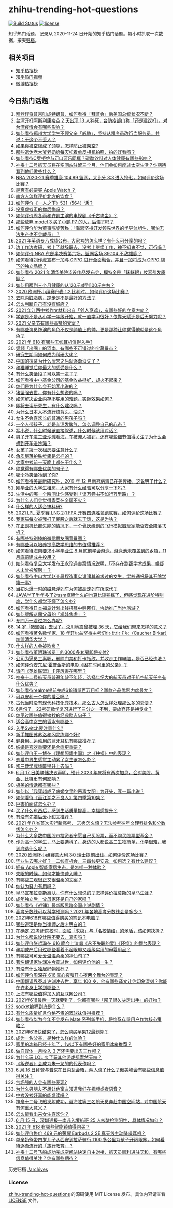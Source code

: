# zhihu-trending-hot-questions

[![Build Status](https://github.com/justjavac/zhihu-trending-hot-questions/workflows/ci/badge.svg?branch=master)](https://github.com/justjavac/zhihu-trending-hot-questions/actions)
[![license](https://img.shields.io/github/license/justjavac/zhihu-trending-hot-questions)](https://github.com/justjavac/zhihu-trending-hot-questions/blob/master/LICENSE)

知乎热门话题，记录从 2020-11-24 日开始的知乎热门话题。每小时抓取一次数据，按天[归档](./archives)。

## 相关项目

- [知乎热搜榜](https://github.com/justjavac/zhihu-trending-top-search)
- [知乎热门视频](https://github.com/justjavac/zhihu-trending-hot-video)
- [微博热搜榜](https://github.com/justjavac/weibo-trending-hot-search)

## 今日热门话题

<!-- BEGIN -->
<!-- 最后更新时间 Fri Jun 18 2021 14:02:19 GMT+0800 (China Standard Time) -->

1. [拜登误将普京叫成特朗普，如何看待「拜普会」后美国总统状况不断？](https://www.zhihu.com/question/465544690)
2. [台湾开打阿斯利康疫苗 2 天出现 13
   人猝死，台防疫部门称「还是建议打」，对台湾疫情会有哪些影响？](https://www.zhihu.com/question/465590341)
3. [如何看待郑州大学学生不顾父亲「威胁」，坚持从程序员改行当服务员，并说：干这个不丢人？](https://www.zhihu.com/question/465534726)
4. [如果你被空降成了领导，怎样防止被架空?](https://www.zhihu.com/question/58585512)
5. [那些退休老大爷老奶奶每天扛着单反相机拍照，拍的好看吗？](https://www.zhihu.com/question/427864597)
6. [如何看待C罗拒绝与可口可乐同框？碳酸饮料对人体健康有哪些影响？](https://www.zhihu.com/question/465111118)
7. [神舟十二号航天员将在空间站驻留三个月，他们会如何度过太空生活？你期待看到他们做些什么？](https://www.zhihu.com/question/465630783)
8. [NBA 2020-21 赛季雄鹿 104:89 篮网，大比分 3:3
   进入抢七，如何评价这场比赛？](https://www.zhihu.com/question/464392757)
9. [是否有必要买 Apple Watch ？](https://www.zhihu.com/question/63276434)
10. [南方人怎样评价北方的饮食？](https://www.zhihu.com/question/31894251)
11. [如何评价《一人之下》531（564）话？](https://www.zhihu.com/question/465615075)
12. [投资虚拟币的你后悔吗？](https://www.zhihu.com/question/464689987)
13. [如何评价周冬雨和许凯主演的电视剧《千古玦尘》？](https://www.zhihu.com/question/453181062)
14. [那些放弃 model 3 买了小鹏 P7 的人，后悔了吗？](https://www.zhihu.com/question/465497314)
15. [如何评价华为董事陈黎芳称：「海思坚持开发领先世界的半导体组件，哪怕无法生产也不会裁员」？](https://www.zhihu.com/question/464967844)
16. [2021 年英语专八成绩公布，大家考的怎么样？有什么可分享的吗？](https://www.zhihu.com/question/465569085)
17. [边工作边考研，考上了就辞职去，没考上继续工作，神不知鬼不觉，可行吗？](https://www.zhihu.com/question/324039053)
18. [如何评价 NBA 东部半决赛第六场，篮网客场 89:104
    不敌雄鹿？](https://www.zhihu.com/question/465712100)
19. [如何看待刘作虎宣布一加与 OPPO 进行全面融合，并且一加将成为 OPPO
    旗下的独立品牌？](https://www.zhihu.com/question/465399919)
20. [如何看待 2021
    年清华美院毕设作品发布会，模特全是「眯眯眼」妆容引发质疑？](https://www.zhihu.com/question/464319655)
21. [如何用两到三个月健康的从120斤减到100斤左右？](https://www.zhihu.com/question/37300935)
22. [2020 欧洲杯小组赛丹麦 1:2 比利时，如何评价这场比赛？](https://www.zhihu.com/question/465652857)
23. [去除内脏脂肪，跑步是不是最好的方法？](https://www.zhihu.com/question/427095682)
24. [怎么判断自己有没有城府？](https://www.zhihu.com/question/275606514)
25. [2021
    年江西中考作文材料出自「邻人烹鸡」，有哪些好的立意方向？](https://www.zhihu.com/question/465506330)
26. [学霸是不是从小学一年级开始，就一直学习很好？依靠天赋还是后天努力呢？](https://www.zhihu.com/question/463736962)
27. [2021 父亲节有哪些高赞的文案？](https://www.zhihu.com/question/465116511)
28. [有哪些演员饰演的角色不仅是颜值上的帅，更是那种让你觉得他就是这个角色？](https://www.zhihu.com/question/464498742)
29. [2021 年 618 有哪些无线耳机值得入手?](https://www.zhihu.com/question/461748394)
30. [频频「出圈」的河南，有哪些不可错过的宝藏景点？](https://www.zhihu.com/question/465291795)
31. [研究生期间如何成为科研大佬？](https://www.zhihu.com/question/458196603)
32. [中国的抹茶为什么唐宋之后就逐渐消失了？](https://www.zhihu.com/question/22132630)
33. [和猫睡觉后你最大的感受是什么？](https://www.zhihu.com/question/450683482)
34. [有什么笑话段子可以笑一辈子？](https://www.zhihu.com/question/323762280)
35. [如何看待中小基金公司的基金收益挺好，却火不起来？](https://www.zhihu.com/question/465568314)
36. [你们是为什么会开始写小说的？](https://www.zhihu.com/question/461225225)
37. [猪坚强去世，你有什么想说的吗？](https://www.zhihu.com/question/465475186)
38. [如何解决企业内存不够用的难题，实际效果如何？](https://www.zhihu.com/question/465589982)
39. [即将去读研究生，有什么建议吗？](https://www.zhihu.com/question/455377407)
40. [为什么日本人不流行梳背头、油头?](https://www.zhihu.com/question/335817516)
41. [女生不会喜欢长的普通的男孩子吗？](https://www.zhihu.com/question/463537285)
42. [一个人带孩子，老是奔溃发脾气，怎么调整自己的心态？](https://www.zhihu.com/question/457043331)
43. [写小说，什么时候该直接叙述，什么时候该用对话？](https://www.zhihu.com/question/465244241)
44. [男子开车进三亚沙滩看海，车被淹人被罚，还有哪些细节值得关注？为什么会想到开车进沙滩？](https://www.zhihu.com/question/465091122)
45. [女孩子第一次租房要注意什么？](https://www.zhihu.com/question/351676137)
46. [角质层薄护肤步骤是怎样的？](https://www.zhihu.com/question/463821732)
47. [大家中考前一天晚上都在干什么？](https://www.zhihu.com/question/461884379)
48. [你觉得有哪些优美的句子？](https://www.zhihu.com/question/462673453)
49. [哪个冷笑话冷到了你?](https://www.zhihu.com/question/357448204)
50. [如何看待美最新研究称，2019 年 12
    月新冠病毒已在美传播，这说明了什么？](https://www.zhihu.com/question/465273612)
51. [刚毕业的大学生租房，大家有什么经验可以分享一下吗？](https://www.zhihu.com/question/398429576)
52. [生活中的哪一个瞬间让你感受到「读万卷书不如行万里路」？](https://www.zhihu.com/question/465112962)
53. [为什么人们会觉得粤菜在全国不火？](https://www.zhihu.com/question/420721242)
54. [什么样的人适合搞科研?](https://www.zhihu.com/question/25009199)
55. [2021 LPL 夏季赛 LNG 2:1 FPX
    开赛四连胜领跑联赛，如何评价这场比赛？](https://www.zhihu.com/question/465588866)
56. [我家猫每次被我打了屁股之后就去干饭，这是为啥？](https://www.zhihu.com/question/465059360)
57. [在正副机长都失能的情况下，一个骨灰级别的飞行模拟器玩家能否安全降落飞机？](https://www.zhihu.com/question/412412871)
58. [有哪些特别棒的微信朋友圈背景图？](https://www.zhihu.com/question/337853063)
59. [有哪些可以培养提高数学思维的书值得推荐？](https://www.zhihu.com/question/24335675)
60. [如何看待海南要求小学毕业生 8 月底前学会游泳，游泳池未覆盖到的乡镇，11
    月底前建成并投用？](https://www.zhihu.com/question/465307248)
61. [如何看待复旦大学发布王永珍遇害案情况说明，「不存在剽窃学术成果，嫌疑人未曾被解聘」？](https://www.zhihu.com/question/465629537)
62. [如何看待中山大学赵某晨捏造事实诽谤其追求过的女生，学校通报将其开除学籍一事?](https://www.zhihu.com/question/465597176)
63. [当初火爆一时的磁悬浮列车为何被高速列车所取代？](https://www.zhihu.com/question/352230599)
64. [JAVA学了半年多了对ssm框架什么的也算比较熟练了，但感觉现在进阶特别难，学什么都学不懂了怎么办?](https://www.zhihu.com/question/461178270)
65. [如何看待日本福岛计划出钱招募中韩网红，协助推广当地旅游？](https://www.zhihu.com/question/465371058)
66. [如何缓解这届父母的「鸡娃焦虑」？](https://www.zhihu.com/question/451871565)
67. [专四万一没过怎么办呢?](https://www.zhihu.com/question/23421251)
68. [14 岁「猪坚强」去世了，汶川地震曾被埋 36
    天，它给我们带来怎样的意义？](https://www.zhihu.com/question/465481304)
69. [如何看待著名数学家、18 年菲尔兹奖得主考切尔·比尔卡尔（Caucher
    Birkar）加盟清华大学？](https://www.zhihu.com/question/464844610)
70. [什么样的人会被欺负？](https://www.zhihu.com/question/460063819)
71. [如何看待董明珠送员工的3000多套房即将交付?](https://www.zhihu.com/question/465190639)
72. [公司为逼员工离职，删除门禁和打卡指纹，并收走工作电脑，是否已经违法？](https://www.zhihu.com/question/458446577)
73. [如何评价安东尼·霍普金斯的电影《困在时间里的父亲》？](https://www.zhihu.com/question/425954426)
74. [请问《英雄联盟》卡莎厉害在哪里？](https://www.zhihu.com/question/464172547)
75. [神舟十二号航天员普遍年龄不年轻，选择年纪大的航天员对于航空航天任务有什么优势？](https://www.zhihu.com/question/465284337)
76. [如何看待realme提前完成618销量百万目标？哪款产品优惠力度最大？](https://www.zhihu.com/question/465333482)
77. [可以安利一个你的爱豆吗？](https://www.zhihu.com/question/464244516)
78. [古代当时没有现代科技化粪技术，那么古人怎么样处理那么多的粪便？](https://www.zhihu.com/question/464580573)
79. [6月份了，22考研数学复习进行了三分之一不到，要放弃还是换专业？](https://www.zhihu.com/question/464449112)
80. [你见过哪些值得摘抄的经典励志句子？](https://www.zhihu.com/question/447620837)
81. [适合高中女生的香水有哪些？](https://www.zhihu.com/question/23137951)
82. [入手Switch要注意什么?](https://www.zhihu.com/question/316296166)
83. [新手推图苏苏洛和闪灵练哪个好?](https://www.zhihu.com/question/464295008)
84. [健身用、运动用的蓝牙耳机有哪些推荐？](https://www.zhihu.com/question/43456110)
85. [结婚是喜欢重要还是合适更重要？](https://www.zhihu.com/question/418802722)
86. [如何评价王一博在《理想照耀中国》之《抉择》中的表现？](https://www.zhihu.com/question/465621952)
87. [恋爱中男生感觉主动累了女生该怎么办？](https://www.zhihu.com/question/330148026)
88. [初三数学成绩能提升上去吗？](https://www.zhihu.com/question/350482902)
89. [6 月 17 日美联储决议声明，预计 2023
    年底将有两次加息，会对美股、黄金、比特币有何影响？](https://www.zhihu.com/question/465456246)
90. [极美的情话都有哪些？](https://www.zhihu.com/question/462730865)
91. [如何以「我穿越成了病娇文里的恶毒女配」为开头，写一篇小说？](https://www.zhihu.com/question/463353580)
92. [如何看待《画江湖之不良人》第四季第10集？](https://www.zhihu.com/question/464286335)
93. [巨害怕面试怎么办？](https://www.zhihu.com/question/451100355)
94. [买了什么东西后，感到生活质量提高，幸福感提升？](https://www.zhihu.com/question/26190592)
95. [有没有先婚后爱小甜文推荐？](https://www.zhihu.com/question/458377910)
96. [2021 年八省首次实行新高考，
    志愿怎么填？无法参考往年文理科排名和分数线怎么办？](https://www.zhihu.com/question/460011388)
97. [为什么大多数中国股市投资者宁愿自己买股票，而不购买股票型基金？](https://www.zhihu.com/question/32166514)
98. [作为高一的学生，马上要选科了，身边的人都说高二生物简单，化学很难，我到底选什么呢？](https://www.zhihu.com/question/465012259)
99. [2020 欧洲杯小组赛意大利 3:0
    瑞士提前出线，如何评价这场比赛？](https://www.zhihu.com/question/465457313)
100. [毕业生去哪才好？一二线有机会，三四线更安逸，如何选？有什么建议？](https://www.zhihu.com/question/465351556)
101. [拥有 Apple 智能家居生态，是怎样一种体验？](https://www.zhihu.com/question/462758380)
102. [失眠的时候，如何才能快速入睡？](https://www.zhihu.com/question/269430375)
103. [有哪些三观很正又很温柔的文案？](https://www.zhihu.com/question/458254625)
104. [你认为努力有用吗？](https://www.zhihu.com/question/461687086)
105. [皇马宣布拉莫斯离队，你有什么想说的？怎样评价拉莫斯的皇马生涯？](https://www.zhihu.com/question/465466090)
106. [成年独立后，父母家还是自己的家吗？](https://www.zhihu.com/question/465591269)
107. [如何看待《战锤》最新版黑暗帝国小说剧情？](https://www.zhihu.com/question/462535625)
108. [高考分数线可以科学预测吗？2021 年各地高考分数线会是多少？](https://www.zhihu.com/question/463915101)
109. [2021年618有哪些值得购买的笔记本电脑？](https://www.zhihu.com/question/456023623)
110. [哪些道理是你当律师之后才明白的？](https://www.zhihu.com/question/437922823)
111. [在确定
     22考研院校时，面临「求稳」与「名校情结」的矛盾，该如何抉择？](https://www.zhihu.com/question/465528736)
112. [为什么都说设计院不要去，真实吗？](https://www.zhihu.com/question/401676772)
113. [如何评价张哲瀚在 616
     晚会上演唱《永不失联的爱》《环绕》的舞台表现？](https://www.zhihu.com/question/465329816)
114. [孕期或产后用过哪些看着不起眼却又超级实用的母婴用品？](https://www.zhihu.com/question/459164183)
115. [有哪些可可爱爱温温柔柔的神仙句子?](https://www.zhihu.com/question/452825395)
116. [著名翻译家许渊冲今晨过世，如何评价他的一生？](https://www.zhihu.com/question/465500510)
117. [有没有什么独居好物推荐？](https://www.zhihu.com/question/445534686)
118. [如何评价周深在 616 真心夜和开心夜两个舞台的表现？](https://www.zhihu.com/question/465424626)
119. [中国翻译界泰斗许渊冲去世，享年 100
     岁，他有哪些译文让你印象深刻？你能在许老身上学到哪些？](https://www.zhihu.com/question/465502478)
120. [上海有哪些值得加入的互联网公司？](https://www.zhihu.com/question/19596230)
121. [2021年618最后一天就要到了，你都有哪些「囤了很久决定出手」的好物？](https://www.zhihu.com/question/465446335)
122. [socket编程到底是什么？](https://www.zhihu.com/question/29637351)
123. [有什么质量好且价格不贵的篮球袜值得推荐？](https://www.zhihu.com/question/321288348)
124. [如何看待华为今年不会发布 Mate
     系列新手机，将维系存量用户作为核心策略？](https://www.zhihu.com/question/465383357)
125. [2021年618快结束了，怎么购买苹果12最划算？](https://www.zhihu.com/question/462778845)
126. [成为一名父亲，是种什么样的体验？](https://www.zhihu.com/question/300110433)
127. [家里的冰箱已经十年了，1w以下有哪些好的家用冰箱推荐？](https://www.zhihu.com/question/27522423)
128. [做自媒体一月收入 3 万还需要出去工作吗？](https://www.zhihu.com/question/457544338)
129. [为什么玩 LOL 久了玩其他游戏都索然无味？](https://www.zhihu.com/question/462644970)
130. [《叛逆者》会成为朱一龙的的代表作吗？](https://www.zhihu.com/question/464344697)
131. [6 月 16
     日拜登与普京在日内瓦会晤，两人谈了什么？俄美峰会有哪些信息值得关注？](https://www.zhihu.com/question/465409295)
132. [气场强的人会有哪些表现?](https://www.zhihu.com/question/25151940)
133. [为什么男朋友不想让他室友知道我们在视频或者语音？](https://www.zhihu.com/question/465047050)
134. [中考没考好真的能复读吗？](https://www.zhihu.com/question/463329359)
135. [神舟十二号飞船发射成功，聂海胜等三名航天员奔赴中国空间站，对中国航天有何重大意义？](https://www.zhihu.com/question/465393063)
136. [怎么能看出来女生喜欢你？](https://www.zhihu.com/question/453143428)
137. [6 月 15 日，深圳通报一南非入境航班 25
     人核酸检测阳性，具体情况如何？](https://www.zhihu.com/question/465324619)
138. [2021 年 618 有哪些智能锁值得购买？](https://www.zhihu.com/question/465401695)
139. [如何评价售价 469 元的荣耀 Earbuds 2 SE
     真无线主动降噪耳机？](https://www.zhihu.com/question/465408645)
140. [单亲奶爸带四岁儿子从西安到拉萨骑行 1100
     多公里为孩子开阔眼界，如何看待逐渐流行的「旅行教育」？](https://www.zhihu.com/question/465096300)
141. [神舟十二号飞船成功完成空间站快速自主对接，航天员顺利进驻天和，有哪些信息值得关注？你有哪些期待？](https://www.zhihu.com/question/465284083)

<!-- END -->

历史归档 [./archives](./archives)

### License

[zhihu-trending-hot-questions](https://github.com/justjavac/zhihu-trending-hot-questions)
的源码使用 MIT License 发布。具体内容请查看 [LICENSE](./LICENSE) 文件。
